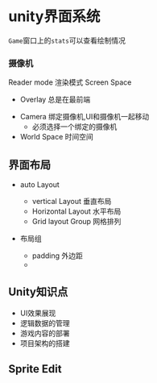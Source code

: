 # unity界面系统

`Game`窗口上的`stats`可以查看绘制情况



### 摄像机

Reader mode  渲染模式            Screen Space 

- Overlay		总是在最前端

+ Camera    绑定摄像机,UI和摄像机一起移动
  + 必须选择一个绑定的摄像机
+ World Space  时间空间

## 界面布局

+ auto Layout
  + vertical Layout    垂直布局  
  + Horizontal Layout  水平布局
  + Grid layout Group  网格排列

+ 布局组
  + padding   外边距
  + 





## Unity知识点

+ UI效果展现
+ 逻辑数据的管理
+ 游戏内容的部署
+ 项目架构的搭建



## Sprite Edit



